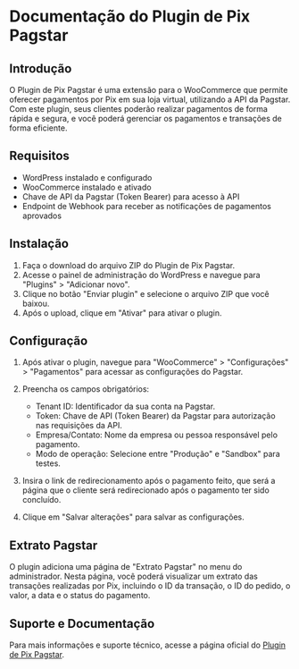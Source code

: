 <h1>Documentação do Plugin de Pix Pagstar</h1>
<h2>Introdução</h2>
<p>O Plugin de Pix Pagstar é uma extensão para o WooCommerce que permite oferecer pagamentos por Pix em sua loja virtual, utilizando a API da Pagstar. Com este plugin, seus clientes poderão realizar pagamentos de forma rápida e segura, e você poderá gerenciar os pagamentos e transações de forma eficiente.</p>
<h2>Requisitos</h2>
<ul>
  <li>WordPress instalado e configurado</li>
  <li>WooCommerce instalado e ativado</li>
  <li>Chave de API da Pagstar (Token Bearer) para acesso à API</li>
  <li>Endpoint de Webhook para receber as notificações de pagamentos aprovados</li>
</ul>
<h2>Instalação</h2>
<ol>
  <li>Faça o download do arquivo ZIP do Plugin de Pix Pagstar.</li>
  <li>Acesse o painel de administração do WordPress e navegue para "Plugins" &gt; "Adicionar novo".</li>
  <li>Clique no botão "Enviar plugin" e selecione o arquivo ZIP que você baixou.</li>
  <li>Após o upload, clique em "Ativar" para ativar o plugin.</li>
</ol>
<h2>Configuração</h2>
<ol>
  <li>
    <p>Após ativar o plugin, navegue para "WooCommerce" &gt; "Configurações" &gt; "Pagamentos" para acessar as configurações do Pagstar.</p>
  </li>
  <li>
    <p>Preencha os campos obrigatórios:</p>
    <ul>
      <li>Tenant ID: Identificador da sua conta na Pagstar.</li>
      <li>Token: Chave de API (Token Bearer) da Pagstar para autorização nas requisições da API.</li>
      <li>Empresa/Contato: Nome da empresa ou pessoa responsável pelo pagamento.</li>
      <li>Modo de operação: Selecione entre "Produção" e "Sandbox" para testes.</li>
    </ul>
  </li>
  <li>
    <p>Insira o link de redirecionamento após o pagamento feito, que será a página que o cliente será redirecionado após o pagamento ter sido concluído.</p>
  </li>
  <li>
    <p>Clique em "Salvar alterações" para salvar as configurações.</p>
  </li>
</ol>
<h2>Extrato Pagstar</h2>
<p>O plugin adiciona uma página de "Extrato Pagstar" no menu do administrador. Nesta página, você poderá visualizar um extrato das transações realizadas por Pix, incluindo o ID da transação, o ID do pedido, o valor, a data e o status do pagamento.</p>
<h2>Suporte e Documentação</h2>
<p>Para mais informações e suporte técnico, acesse a página oficial do <a href="https://pagstar.com/plugin" target="_new">Plugin de Pix Pagstar</a>.</p>